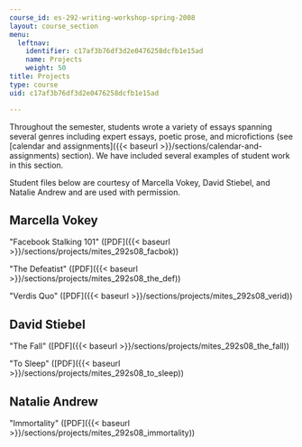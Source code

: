 ```yaml
---
course_id: es-292-writing-workshop-spring-2008
layout: course_section
menu:
  leftnav:
    identifier: c17af3b76df3d2e0476258dcfb1e15ad
    name: Projects
    weight: 50
title: Projects
type: course
uid: c17af3b76df3d2e0476258dcfb1e15ad

---
```


Throughout the semester, students wrote a variety of essays spanning several genres including expert essays, poetic prose, and microfictions (see [calendar and assignments]({{< baseurl >}}/sections/calendar-and-assignments) section). We have included several examples of student work in this section.

Student files below are courtesy of Marcella Vokey, David Stiebel, and Natalie Andrew and are used with permission.

Marcella Vokey
--------------

"Facebook Stalking 101" ([PDF]({{< baseurl >}}/sections/projects/mites_292s08_facbok))

"The Defeatist" ([PDF]({{< baseurl >}}/sections/projects/mites_292s08_the_def))

"Verdis Quo" ([PDF]({{< baseurl >}}/sections/projects/mites_292s08_verid))

David Stiebel
-------------

"The Fall" ([PDF]({{< baseurl >}}/sections/projects/mites_292s08_the_fall))

"To Sleep" ([PDF]({{< baseurl >}}/sections/projects/mites_292s08_to_sleep))

Natalie Andrew
--------------

"Immortality" ([PDF]({{< baseurl >}}/sections/projects/mites_292s08_immortality))